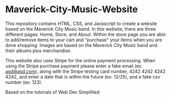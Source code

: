 # Maverick-City-Music-Website

This repository contains HTML, CSS, and Javascript to create a website based on the Maverick City Music band. In this website, there are three different pages: Home, Store, and About. Within the store page you are able to add/remove items to your cart and "purchase" your items when you are done shopping. Images are based on the Maverick City Music band and their albums plus merchandise.

This website also uses Stripe for the online payment processing. When using the Stripe purchase payment please enter a fake email (ex: asd@asd.com), along with the Stripe testing card number, 4242 4242 4242 4242, and enter a date that is within the future (ex: 12/25), and a fake csv number (ex: 123).

Based on the tutorials of Web Dev Simplified
